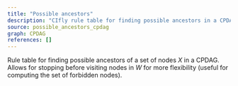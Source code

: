 ```yaml
---
title: "Possible ancestors"
description: "CIfly rule table for finding possible ancestors in a CPDAG."
source: possible_ancestors_cpdag
graph: CPDAG
references: []
---
```


Rule table for finding possible ancestors of a set of nodes $X$ in a CPDAG. Allows for stopping before visiting nodes in $W$ for more flexibility (useful for computing the set of forbidden nodes).
